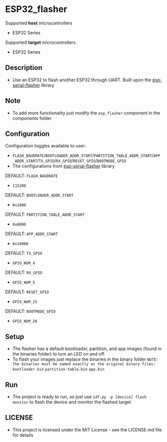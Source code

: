 
# ESP32_flasher

Supported **host** microcontrollers
- ESP32 Series

Supported **target** microcontrollers
- ESP32 Series

## Description
* Use an ESP32 to flash another ESP32 through UART. Built upon the [esp-serial-flasher](https://github.com/espressif/esp-serial-flasher) library

## Note
* To add more functionality just modify the `esp_flasher` component in the components folder

## Configuration
Configuration toggles available to user:
* `FLASH_BAUDRATE`/`BOOTLOADER_ADDR_START`/`PARTITION_TABLE_ADDR_START`/`APP_ADDR_START`/`TX_GPIO`/`RX_GPIO`/`RESET_GPIO`/`BOOTMODE_GPIO`
* The configurations from [esp-serial-flasher](https://github.com/espressif/esp-serial-flasher) library

DEFAULT: `FLASH_BAUDRATE`
* `115200`

DEFAULT: `BOOTLOADER_ADDR_START`
* `0x1000`

DEFAULT: `PARTITION_TABLE_ADDR_START`
* `0x8000`

DEFAULT: `APP_ADDR_START`
* `0x10000`

DEFAULT: `TX_GPIO`
* `GPIO_NUM_4`

DEFAULT: `RX_GPIO`
* `GPIO_NUM_5`

DEFAULT: `RESET_GPIO`
* `GPIO_NUM_25`

DEFAULT: `BOOTMODE_GPIO`
* `GPIO_NUM_26`

## Setup
* The flasher has a default bootloader, partition, and app images (found in the binaries folder) to turn an LED on and off.
* To flash your images just replace the binaries in the binary folder `NOTE: the binaries must be named exactly as the original binary files:` `bootloader.bin` `partition-table.bin` `app.bin` 

## Run
* The project is ready to run, so just use `idf.py -p [device] flash monitor` to flash the device and monitor the flashed target

## LICENSE
* This project is licensed under the MIT License - see the LICENSE.md file for details
